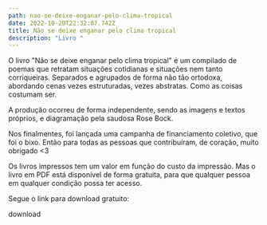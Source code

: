 ```yaml
---
path: nao-se-deixe-enganar-pelo-clima-tropical
date: 2022-10-20T22:32:07.742Z
title: Não se deixe enganar pelo clima tropical
description: "Livro "
---
```

O livro "Não se deixe enganar pelo clima tropical" é um compilado de poemas que retratam situações cotidianas e situações nem tanto corriqueiras. Separados e agrupados de forma não tão ortodoxa, abordando cenas vezes estruturadas, vezes abstratas. Como as coisas costumam ser.

A﻿ produção ocorreu de forma independente, sendo as imagens e textos próprios, e diagramação pela saudosa Rose Bock. 

Nos finalmentes, foi lançada uma campanha de financiamento coletivo, que foi o bixo. Então para todas as pessoas que contribuíram, de coração, muito obrigado <3

Os livros impressos tem um valor em função do custo da impressão. Mas o livro em PDF está disponível de forma gratuita, para que qualquer pessoa em qualquer condição possa ter acesso.

S﻿egue o link para download gratuito:

d﻿ownload